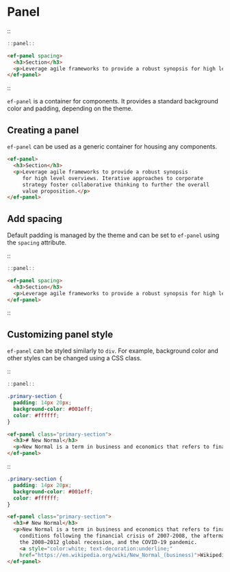 <!--
type: page
title: Panel
location: ./elements/panel
layout: default
-->

# Panel
::
```javascript
::panel::
```
```html
<ef-panel spacing>
  <h3>Section</h3>
  <p>Leverage agile frameworks to provide a robust synopsis for high level overviews. Iterative approaches to corporate strategy foster collaborative thinking to further the overall value proposition.</p>
</ef-panel>
```
::

`ef-panel` is a container for components. It provides a standard background color and padding, depending on the theme.

## Creating a panel
`ef-panel` can be used as a generic container for housing any components.

```html
<ef-panel>
  <h3>Section</h3>
  <p>Leverage agile frameworks to provide a robust synopsis
     for high level overviews. Iterative approaches to corporate 
     strategy foster collaborative thinking to further the overall 
     value proposition.</p>
</ef-panel>
```

## Add spacing
Default padding is managed by the theme and can be set to `ef-panel` using the `spacing` attribute.

::
```javascript
::panel::
```
```html
<ef-panel spacing>
  <h3>Section</h3>
  <p>Leverage agile frameworks to provide a robust synopsis for high level overviews. Iterative approaches to corporate strategy foster collaborative thinking to further the overall value proposition.</p>
</ef-panel>
```
::

## Customizing panel style
`ef-panel` can be styled similarly to `div`. For example, background color and other styles can be changed using a CSS class.

::
```javascript
::panel::
```
```css
.primary-section {
  padding: 14px 20px;
  background-color: #001eff;
  color: #ffffff;
}
```
```html
<ef-panel class="primary-section">
  <h3># New Normal</h3>
  <p>New Normal is a term in business and economics that refers to financial conditions following the financial crisis of 2007-2008, the aftermath of the 2008–2012 global recession, and the COVID-19 pandemic. <a style="color:white; text-decoration:underline;" href="https://en.wikipedia.org/wiki/New_Normal_(business)">Wikipedia</a></p>
</ef-panel>
```
::

```css
.primary-section {
  padding: 14px 20px;
  background-color: #001eff;
  color: #ffffff;
}
```
```html
<ef-panel class="primary-section">
  <h3># New Normal</h3>
  <p>New Normal is a term in business and economics that refers to financial 
    conditions following the financial crisis of 2007-2008, the aftermath of 
    the 2008–2012 global recession, and the COVID-19 pandemic. 
    <a style="color:white; text-decoration:underline;" 
    href="https://en.wikipedia.org/wiki/New_Normal_(business)">Wikipedia</a></p>
</ef-panel>
```
